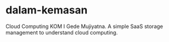 # dalam-kemasan
Cloud Computing KOM I Gede Mujiyatna. A simple SaaS storage management to understand cloud computing.
